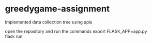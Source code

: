 # greedygame-assignment
Implemented data collection tree using apis

open the repository and run the commands
export FLASK_APP=app.py
flask run
